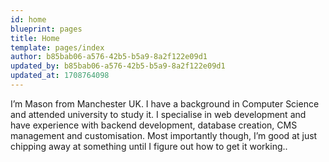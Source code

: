 ```yaml
---
id: home
blueprint: pages
title: Home
template: pages/index
author: b85bab06-a576-42b5-b5a9-8a2f122e09d1
updated_by: b85bab06-a576-42b5-b5a9-8a2f122e09d1
updated_at: 1708764098
---
```

I’m Mason from Manchester UK. I have a background in Computer Science and attended university to study it. I specialise in web development and have experience with backend development, database creation, CMS management and customisation.
Most importantly though, I’m good at just chipping away at something until I figure out how to get it working..